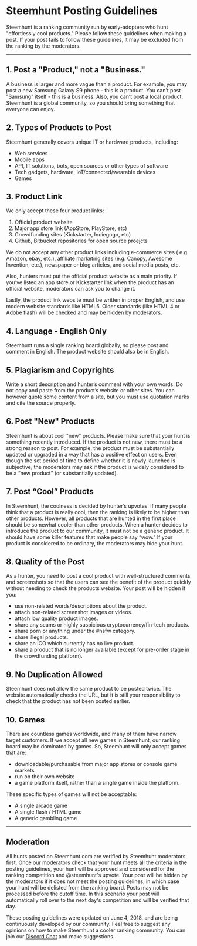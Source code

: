 # Steemhunt Posting Guidelines

Steemhunt is a ranking community run by early-adopters who hunt "effortlessly cool products." Please follow these guidelines when making a post. If your post fails to follow these guidelines, it may be excluded from the ranking by the moderators.

<hr>

## 1. Post a "Product," not a "Business."
A business is larger and more vague than a product. For example, you may post a new Samsung Galaxy S9 phone - this is a product. You can’t post "Samsung" itself - this is a business. Also, you can’t post a local product. Steemhunt is a global community, so you should bring something that everyone can enjoy.

## 2. Types of Products to Post
Steemhunt generally covers unique IT or hardware products, including:
* Web services
* Mobile apps
* API, IT solutions, bots, open sources or other types of software
* Tech gadgets, hardware, IoT/connected/wearable devices
* Games

## 3. Product Link
We only accept these four product links:
1. Official product website
2. Major app store link (AppStore, PlayStore, etc)
3. Crowdfunding sites (Kickstarter, Indiegogo, etc)
4. Github, Bitbucket repositories for open source proejcts

We do not accept any other product links including e-commerce sites ( e.g. Amazon, ebay, etc.), affiliate marketing sites (e.g. Canopy, Awesome Invention, etc.), newspaper or blog articles, and social media posts, etc.

Also, hunters must put the official product website as a main priority. If you’ve listed an app store or Kickstarter link when the product has an official website, moderators can ask you to change it.

Lastly, the product link website must be written in proper English, and use modern website standards like HTML5. Older standards (like HTML 4 or Adobe flash) will be checked and may be hidden by moderators.

## 4. Language - English Only
Steemhunt runs a single ranking board globally, so please post and comment in English. The product website should also be in English.

## 5. Plagiarism and Copyrights
Write a short description and hunter’s comment with your own words. Do not copy and paste from the product’s website or other sites. You can however quote some content from a site, but you must use quotation marks and cite the source properly.

## 6. Post "New" Products
Steemhunt is about cool "new" products. Please make sure that your hunt is something recently introduced. If the product is not new, there must be a strong reason to post. For example, the product must be substantially updated or upgraded in a way that has a positive effect on users. Even though the set period of time to define whether it is newly launched is subjective, the moderators may ask if the product is widely considered to be a “new product” (or substantially updated).

## 7. Post “Cool” Products
In Steemhunt, the coolness is decided by hunter’s upvotes. If many people think that a product is really cool, then the ranking is likely to be higher than other products. However, all products that are hunted in the first place should be somewhat cooler than other products. When a hunter decides to introduce the product to our community, it must not be a generic product. It should have some killer features that make people say “wow.” If your product is considered to be ordinary, the moderators may hide your hunt.


## 8. Quality of the Post
As a hunter, you need to post a cool product with well-structured comments and screenshots so that the users can see the benefit of the product quickly without needing to check the products website. Your post will be hidden if you:
* use non-related words/descriptions about the product.
* attach non-related screenshot images or videos.
* attach low quality product images.
* share any scams or highly suspicious cryptocurrency/fin-tech products.
* share porn or anything under the #nsfw category.
* share illegal products.
* share an ICO which currently has no live product.
* share a product that is no longer available (except for pre-order stage in the crowdfunding platform).

## 9. No Duplication Allowed
Steemhunt does not allow the same product to be posted twice. The website automatically checks the URL, but it is still your responsibility to check that the product has not been posted earlier.

## 10. Games
There are countless games worldwide, and many of them have narrow target customers. If we accept all new games in Steemhunt, our ranking board may be dominated by games. So, Steemhunt will only accept games that are:
* downloadable/purchasable from major app stores or console game markets
* run on their own website
* a game platform itself, rather than a single game inside the platform.

These specific types of games will not be acceptable:
* A single arcade game
* A single flash / HTML game
* A generic gambling game

<hr>

## Moderation
All hunts posted on Steemhunt.com are verified by Steemhunt moderators first. Once our moderators check that your hunt meets all the criteria in the posting guidelines, your hunt will be approved and considered for the ranking competition and @steemhunt's upvote. Your post will be hidden by the moderators if it does not meet the posting guidelines, in which case your hunt will be delisted from the ranking board. Posts may not be processed before the cutoff time. In this scenario your post will automatically roll over to the next day's competition and will be verified that day.

These posting guidelines were updated on June 4, 2018, and are being continuously developed by our community. Feel free to suggest any opinions on how to make Steemhunt a cooler ranking community. You can join our [Discord Chat](https://discord.gg/mWXpgks) and make suggestions.

